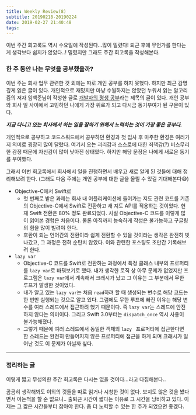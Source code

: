 ```yaml
---
title: Weekly Review(8)
subtitle: 20190218-20190224
date: 2019-02-27 21:40:48
tags:
---
```


이번 주간 회고록도 역시 수요일에 작성된다...많이 밀렸다! 퇴근 후에 무언가를 한다는게 생각보다 쉽지가 않았다..! 밀렸지만 그래도 주간 회고록을 작성해본다. 

### 한 주 동안 나는 무엇을 공부했을까?

이번 주는 회사 업무 관련한 것 외에는 따로 개인 공부를 하지 못했다. 하지만 최근 감명 깊게 읽은 글이 있다. 개인적으로 재밌지만 마냥 수월하지는 않았던 누워서 읽는 알고리즘의 저자 임백준님이 작성한 글로 [개발자의 평생 공부](http://www.zdnet.co.kr/view/?no=20170616090644#imadnews)라는 제목의 글이 있다. 개인 공부와 회사 일 사이에서 고민하던 나에게 가장 위로가 되고 다시금 동기부여가 된 구문이 있다. 

***지금 다니고 있는 회사에서 하는 일을 잘하기 위해서 노력하는 것이 가장 좋은 공부다.***

개인적으로 공부하고 코드스쿼드에서 공부하던 환경과 첫 입사 후 마주한 환경은 여러가지 의미로 굉장히 많이 달랐다. 여기서 오는 괴리감과 스스로에 대한 죄책감(?) 비스무리한 감정 때문에 자신감이 많이 낮아진 상태였다. 하지만 해당 문장은 나에게 새로운 동기를 부여했다. 

그래서 이번 회고록에서 회사에서 일을 진행하면서 배우고 새로 알게 된 것들에 대해 정리해보려 한다. (그래도 다음 주에는 개인 공부에 대한 글을 올릴 수 있길 기대해본다😅)

- Objective-C에서 Swift로 
  - 첫 번째로 받은 과제는 회사 내 어플리케이션에 들어가는 지도 관련 코드를 기존의 Objective-C에서 Swift로 전환하고 새 지도 API를 적용하는 것이었다. 현재 Swift 전환은 80% 정도 완료되었다. 사실 Objective-C 코드를 이렇게 많이 읽어본 경험은 처음이다. 물론 아직까지 능숙하게 작성은 불가능하고 구글링의 힘을 많이 빌려야 한다. 
  - 호환이 되는 언어간의 전환이라 쉽게 전환할 수 있을 것이라는 생각은 완전히 빗나갔고, 그 과정은 전혀 순탄치 않았다. 이와 관련한 포스팅도 조만간 기록해보려 한다. 
- `lazy var`
  - Objective-C 코드를 Swift로 전환하는 과정에서 특정 클래스 내부의 프로퍼티를 `lazy var`로 바꿔보기로 했다. 내가 생각한 로직 상 아무 문제가 없었지만 프로그램은 `lazy var`에서 계속해서 크래시가 났고 그 이유는 그 부분에서 무한 루프가 발생한 것이었다. 
  - 내가 알고 있는  `lazy var`는 처음 `read`하려 할 때 생성되는 변수로 해당 코드는 한 번만 실행되는 것으로 알고 있다. 그럼에도 무한 루프에 빠진 이유는 해당 변수를 여러 스레드에서 접근하려 했기 때문이다. 즉 `lazy var`는 스레드에 안전하지 않다는 의미이다. 그리고 Swift 3.0부터는 `dispatch_once` 역시 사용이 불가능해졌다. 
  - 그렇기 때문에 여러 스레드에서 동일한 객체의 `lazy ` 프로퍼티에 접근한다면 한 스레드는 완전히 만들어지지 않은 프로퍼티에 접근을 하게 되며 크래시가 일어난 것도 이 문제가 아닐까 싶다. 

---

### 정리하는 글 

이렇게 짧고 무성의한 주간 회고록은 다시는 없을 것이다...라고 다짐해본다.. 

곰곰히 생각해봐도 이외의 것들을 따로 읽거나 시청한 것이 없다. 보지도 않은 것을 봤다면서 아는척을 할 순 없으니.. 출퇴근 시간이 짧다는 이유로 그 시간을 낭비하고 있다. 이제는 그 짧은 시간들부터 잡아야 한다. 좀 더 노력할 수 있는 한 주가 되었으면 좋겠다.





